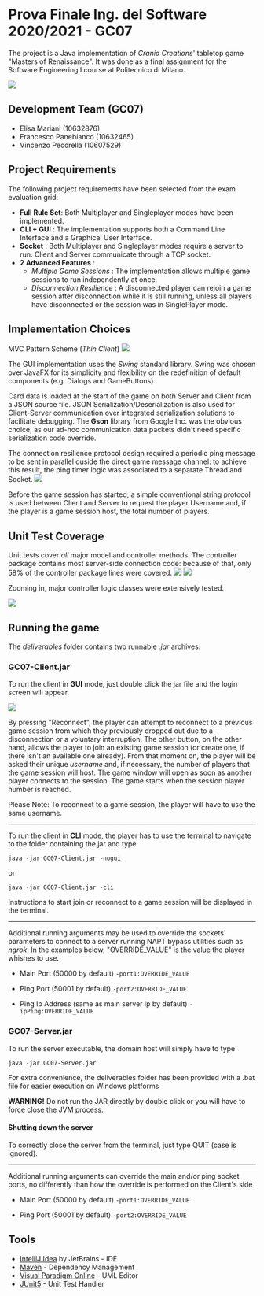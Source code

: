 
# Prova Finale Ing. del Software 2020/2021 - GC07
The project is a Java implementation of *Cranio Creations*' tabletop game "Masters of Renaissance". It was done as a final assignment for the Software Engineering I course at Politecnico di Milano.

![](deliverables/readmeImgs/cliAndGui.png)

## Development Team (GC07)

- Elisa Mariani (10632876)
- Francesco Panebianco (10632465)
- Vincenzo Pecorella (10607529)

## Project Requirements
The following project requirements have been selected from the exam evaluation grid:

- **Full Rule Set**: Both Multiplayer and Singleplayer modes have been
  implemented.
- **CLI + GUI** : The implementation supports both a Command Line Interface and a Graphical User Interface.
- **Socket** : Both Multiplayer and Singleplayer modes require a server to run. Client and Server communicate through a TCP socket.
- **2 Advanced Features** :
	- *Multiple Game Sessions* : The implementation allows multiple game sessions to run independently at once.
	- *Disconnection Resilience* : A disconnected player can rejoin a game session after disconnection while it is still running, unless all players have disconnected or the session was in SinglePlayer mode.

## Implementation Choices
MVC Pattern Scheme (*Thin Client*)
![](deliverables/readmeImgs/mvcScheme.png)

The GUI implementation uses the *Swing* standard library. Swing was chosen over JavaFX for its simplicity and flexibility on the redefinition of default components (e.g. Dialogs and GameButtons).

Card data is loaded at the start of the game on both Server and Client from a JSON source file. JSON Serialization/Deserialization is also used for Client-Server communication over integrated serialization solutions to facilitate debugging. The **Gson** library from Google Inc. was the obvious choice, as our ad-hoc communication data packets didn't need specific serialization code override.

The connection resilience protocol design required a periodic ping message to be sent in parallel ouside the direct game message channel: to achieve this result, the ping timer logic was associated to a separate Thread and Socket.
![](deliverables/readmeImgs/pingScheme.png)

Before the game session has started, a simple conventional string protocol is used between Client and Server to request the player Username and, if the player is a game session host, the total number of players.

## Unit Test Coverage
Unit tests cover *all* major model and controller methods. The controller package contains most server-side connection code: because of that, only 58% of the controller package lines were covered.
![](deliverables/coverage1.png)
![](deliverables/coverage2.png)

Zooming in, major controller logic classes were extensively tested.

![](deliverables/coverage3.png)

## Running the game
The *deliverables* folder contains two runnable *.jar* archives:

### GC07-Client.jar
To run the client in **GUI** mode, just double click the jar file and the login screen will appear.

![](deliverables/readmeImgs/login1.png)

By pressing "Reconnect", the player can attempt to reconnect to a previous game session from which they previously dropped out due to a disconnection or a voluntary interruption. The other button, on the other hand, allows the player to join an existing game session (or create one, if there isn't an available one already). From that moment on, the player will be asked their unique *username* and, if necessary, the number of players that the game session will host. The game window will open as soon as another player connects to the session. The game starts when the session player number is reached.

Please Note: To reconnect to a game session, the player will have to use the same username.

___

To run the client in **CLI** mode, the player has to use the terminal to navigate to the folder containing the jar and type

    java -jar GC07-Client.jar -nogui
or

    java -jar GC07-Client.jar -cli

Instructions to start join or reconnect to a game session will be displayed in the terminal.
___
Additional running arguments may be used to override the sockets' parameters to connect to a server running NAPT bypass utilities such as *ngrok*. In the examples below, "OVERRIDE_VALUE" is the value the player whishes to use.

- Main Port (50000 by default) `-port1:OVERRIDE_VALUE`

- Ping Port (50001 by default) `-port2:OVERRIDE_VALUE`

- Ping Ip Address (same as main server ip by default)  `-ipPing:OVERRIDE_VALUE`

### GC07-Server.jar
To run the server executable, the domain host will simply have to type

    java -jar GC07-Server.jar

For extra convenience, the deliverables folder has been provided with a .bat file for easier execution on Windows platforms

**WARNING!** Do not run the JAR directly by double click or you will have to force close the JVM process.

#### Shutting down the server
To correctly close the server from the terminal, just type QUIT (case is ignored).

___
Additional running arguments can override the main and/or ping socket ports, no differently than how the override is performed on the Client's side

- Main Port (50000 by default) `-port1:OVERRIDE_VALUE`

- Ping Port (50001 by default) `-port2:OVERRIDE_VALUE`

## Tools

- [IntelliJ Idea](https://www.jetbrains.com/idea/) by JetBrains - IDE
- [Maven](https://maven.apache.org/) - Dependency Management
- [Visual Paradigm Online](https://online.visual-paradigm.com/) - UML Editor
- [JUnit5](https://junit.org/junit5/) - Unit Test Handler
